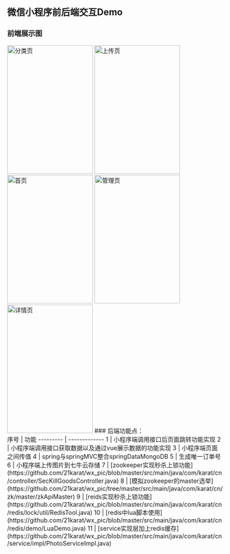 ## 微信小程序前后端交互Demo<br>
### 前端展示图<br>
<img src="https://qiniu.in2off50.com/uploads/20190402/AF0448A5A657AB13.png" width="200" height="300" alt="分类页"/>
<img src="https://qiniu.in2off50.com/uploads/20190402/B3914665A980C15F.png" width="200" height="300" alt="上传页"/>
<img src="https://qiniu.in2off50.com/uploads/20190402/9C0744D8AD66D056.png" width="200" height="300" alt="首页"/>
<img src="https://qiniu.in2off50.com/uploads/20190402/B3884DA1857BCC52.png" width="200" height="300" alt="管理页"/>
<img src="https://qiniu.in2off50.com/uploads/20190402/C3BF4917AC69C56B.png" width="200" height="300" alt="详情页"/>
### 后端功能点：<br>
 序号  | 功能
 --------- | -------------
 1 | 小程序端调用接口后页面跳转功能实现
 2 | 小程序端调用接口获取数据以及通过vue展示数据的功能实现
 3 | 小程序端页面之间传值
 4 | spring与springMVC整合springDataMongoDB
 5 | 生成唯一订单号
 6 | 小程序端上传图片到七牛云存储
 7 | [zookeeper实现秒杀上锁功能](https://github.com/21karat/wx_pic/blob/master/src/main/java/com/karat/cn/controller/SecKillGoodsController.java)
 8 | [模拟zookeeper的master选举](https://github.com/21karat/wx_pic/tree/master/src/main/java/com/karat/cn/zk/master/zkApiMaster)
 9 | [reids实现秒杀上锁功能](https://github.com/21karat/wx_pic/blob/master/src/main/java/com/karat/cn/redis/lock/util/RedisTool.java)
 10 | [redis中lua脚本使用](https://github.com/21karat/wx_pic/blob/master/src/main/java/com/karat/cn/redis/demo/LuaDemo.java)
 11 | [service实现层加上redis缓存](https://github.com/21karat/wx_pic/blob/master/src/main/java/com/karat/cn/service/impl/PhotoServiceImpl.java)

